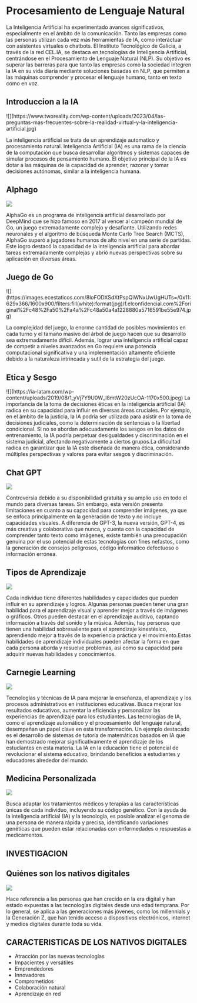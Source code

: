 <h1>Procesamiento de Lenguaje Natural</h1>

<p>
La Inteligencia Artificial ha experimentado avances significativos, especialmente en el ámbito de la comunicación. Tanto las empresas como las personas utilizan cada vez más herramientas de IA, como interactuar con asistentes virtuales o chatbots. El Instituto Tecnológico de Galicia, a través de la red CEL.IA, se destaca en tecnologías de Inteligencia Artificial, centrándose en el Procesamiento de Lenguaje Natural (NLP). Su objetivo es superar las barreras para que tanto las empresas como la sociedad integren la IA en su vida diaria mediante soluciones basadas en NLP, que permiten a las máquinas comprender y procesar el lenguaje humano, tanto en texto como en voz.
</p>
<h2>Introduccion a la IA</h2>
![](https://www.tworeality.com/wp-content/uploads/2023/04/las-preguntas-mas-frecuentes-sobre-la-realidad-virtual-y-la-inteligencia-artificial.jpg)
<p>
La inteligencia artificial se trata de un aprendizaje automatico y procesamiento natural.
Inteligencia Artificial (IA) es una rama de la ciencia de la computación que busca desarrollar algoritmos y sistemas capaces de simular procesos de pensamiento humano. El objetivo principal de la IA es dotar a las máquinas de la capacidad de aprender, razonar y tomar decisiones autónomas, similar a la inteligencia humana.
</p>
<h2>Alphago</h2>

![](https://cdn.vox-cdn.com/thumbor/M2Oq9r-N4DM4TQEosAHTGzAtcIg=/0x0:2500x1667/1280x854/cdn.vox-cdn.com/uploads/chorus_image/image/49020255/akrales_160307_0970_a_0127.0.0.png)

<p>
AlphaGo es un programa de inteligencia artificial desarrollado por DeepMind que se hizo famoso en 2017 al vencer al campeón mundial de Go, un juego extremadamente complejo y desafiante. Utilizando redes neuronales y el algoritmo de búsqueda Monte Carlo Tree Search (MCTS), AlphaGo superó a jugadores humanos de alto nivel en una serie de partidas. Este logro destacó la capacidad de la inteligencia artificial para abordar tareas extremadamente complejas y abrió nuevas perspectivas sobre su aplicación en diversas áreas.
</p>

<h2>Juego de Go</h2>
![](https://images.ecestaticos.com/8loFODXSdXtPspQiWNxUwUgHUTs=/0x11:629x366/1600x900/filters:fill(white):format(jpg)/f.elconfidencial.com%2Foriginal%2Fc48%2Fa50%2Fa4a%2Fc48a50a4a1228880a5716591be55e974.jpg)
<p>
La complejidad del juego, la enorme cantidad de posibles movimientos en cada turno y el tamaño masivo del árbol de juego hacen que su desarrollo sea extremadamente difícil. Además, lograr una inteligencia artificial capaz de competir a niveles avanzados en Go requiere una potencia computacional significativa y una implementación altamente eficiente debido a la naturaleza intrincada y sutil de la estrategia del juego.
</p>

<h2>Etica y Sesgo</h2>
![](https://ia-latam.com/wp-content/uploads/2019/08/1_yVj7Y9U0W_l8mtW20zUcOA-1170x500.jpeg)
La importancia de la toma de decisiones éticas en la inteligencia artificial (IA) radica en su capacidad para influir en diversas áreas cruciales. Por ejemplo, en el ámbito de la justicia, la IA podría ser utilizada para asistir en la toma de decisiones judiciales, como la determinación de sentencias o la libertad condicional. Si no se abordan adecuadamente los sesgos en los datos de entrenamiento, la IA podría perpetuar desigualdades y discriminación en el sistema judicial, afectando negativamente a ciertos grupos.La dificultad radica en garantizar que la IA esté diseñada de manera ética, considerando múltiples perspectivas y valores para evitar sesgos y discriminación.

<h2>Chat GPT</h2>

![](https://www.estudionovaidea.com/blog/wp-content/uploads/2023/03/Chat-GPT.jpg)

<p>
Controversia debido a su disponibilidad gratuita y su amplio uso en todo el mundo para diversas tareas. Sin embargo, esta versión presenta limitaciones en cuanto a su capacidad para comprender imágenes, ya que se enfoca principalmente en la generación de texto y no incluye capacidades visuales. A diferencia de GPT-3, la nueva versión, GPT-4, es más creativa y colaborativa que nunca, y cuenta con la capacidad de comprender tanto texto como imágenes, existe también una preocupación genuina por el uso potencial de estas tecnologías con fines nefastos, como la generación de consejos peligrosos, código informático defectuoso o información errónea.
</p>

<h2>Tipos de Aprendizaje</h2>

![](https://icorp.com.mx/wp-content/uploads/2020/02/Estilos-de-aprendizaje-e-inteligencias-multiples-copia.webp)

<p>
Cada individuo tiene diferentes habilidades y capacidades que pueden influir en su aprendizaje y logros. Algunas personas pueden tener una gran habilidad para el aprendizaje visual y aprender mejor a través de imágenes o gráficos. Otros pueden destacar en el aprendizaje auditivo, captando información a través del sonido y la música. Además, hay personas que tienen una habilidad sobresaliente para el aprendizaje kinestésico, aprendiendo mejor a través de la experiencia práctica y el movimiento.Estas habilidades de aprendizaje individuales pueden afectar la forma en que cada persona aborda y resuelve problemas, así como su capacidad para adquirir nuevas habilidades y conocimientos.
</p>

<h2>Carnegie Learning</h2>

![](https://flcharterschool.org/wp-content/uploads/2016/08/Carnegie_logo-new.jpg)

<p>
 Tecnologías y técnicas de IA para mejorar la enseñanza, el aprendizaje y los procesos administrativos en instituciones educativas. Busca mejorar los resultados educativos, aumentar la eficiencia y personalizar las experiencias de aprendizaje para los estudiantes. Las tecnologías de IA, como el aprendizaje automático y el procesamiento del lenguaje natural, desempeñan un papel clave en esta transformación. Un ejemplo destacado es el desarrollo de sistemas de tutoría de matemáticas basados en IA que han demostrado mejorar significativamente el aprendizaje de los estudiantes en esta materia. La IA en la educación tiene el potencial de revolucionar el sistema educativo, brindando beneficios a estudiantes y educadores alrededor del mundo.
</p>

<h2>Medicina Personalizada</h2>

![](https://www.galapagoshealth.es/content/glpg-hcpportal/es/es/areas-terapeuticas/artritis-reumatoide/equilibrar/medicina-personalizad/_jcr_content/body/tiles_696755947_copy/tile-col-1/tiles_1838093494_cop/tile-col-2/image_extension/item_1.coreimg.jpg/1657258352617.jpg)

<p>
Busca adaptar los tratamientos médicos y terapias a las características únicas de cada individuo, incluyendo su código genético. Con la ayuda de la inteligencia artificial (IA) y la tecnología, es posible analizar el genoma de una persona de manera rápida y precisa, identificando variaciones genéticas que pueden estar relacionadas con enfermedades o respuestas a medicamentos.
</p>

<h2>INVESTIGACION</h2>
<h2>Quiénes son los nativos digitales</h2>

![](https://stylelovely.com/esmiestilo/files/2020/02/como-socializan-los-nativos-digitales.jpg)

<p>
Hace referencia a las personas que han crecido en la era digital y han estado expuestas a las tecnologías digitales desde una edad temprana. Por lo general, se aplica a las generaciones más jóvenes, como los millennials y la Generación Z, que han tenido acceso a dispositivos electrónicos, internet y medios digitales durante toda su vida.
</p>

<h2>CARACTERISTICAS DE LOS NATIVOS DIGITALES</h2>

<ul>
    <li>Atracción por las nuevas tecnologías</li>
    <li>Impacientes y versátiles</li>
    <li>Emprendedores</li>
    <li>Innovadores</li>
    <li>Comprometidos</li>
    <li>Colaboración natural</li>
    <li>Aprendizaje en red</li>
</ul>


